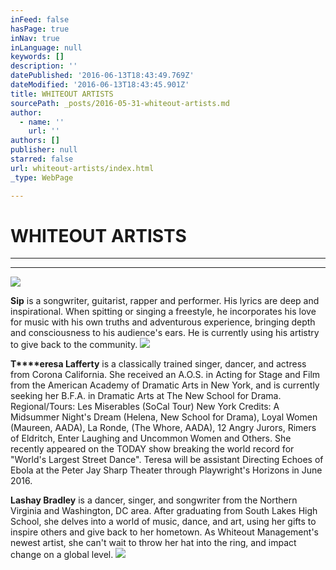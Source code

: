 ```yaml
---
inFeed: false
hasPage: true
inNav: true
inLanguage: null
keywords: []
description: ''
datePublished: '2016-06-13T18:43:49.769Z'
dateModified: '2016-06-13T18:43:45.901Z'
title: WHITEOUT ARTISTS
sourcePath: _posts/2016-05-31-whiteout-artists.md
author:
  - name: ''
    url: ''
authors: []
publisher: null
starred: false
url: whiteout-artists/index.html
_type: WebPage

---
```

# WHITEOUT ARTISTS

****

****
![](https://s3-us-west-2.amazonaws.com/the-grid-img/p/332cd718b52db99df7fe780c860a9c4f84f847e4.jpg)

**Sip** is a songwriter, guitarist, rapper and performer. His lyrics are deep and inspirational. When spitting or singing a freestyle, he incorporates his love for music with his own truths and adventurous experience, bringing depth and consciousness to his audience's ears. He is currently using his artistry to give back to the community.
![](https://the-grid-user-content.s3-us-west-2.amazonaws.com/56b11eaf-974e-456e-8658-25e060766edd.jpg)

**T****eresa Lafferty** is a classically trained singer, dancer, and actress from Corona California. She received an A.O.S. in Acting for Stage and Film from the American Academy of Dramatic Arts in New York, and is currently seeking her B.F.A. in Dramatic Arts at The New School for Drama. Regional/Tours: Les Miserables (SoCal Tour) New York Credits: A Midsummer Night's Dream (Helena, New School for Drama), Loyal Women (Maureen, AADA), La Ronde, (The Whore, AADA), 12 Angry Jurors, Rimers of Eldritch, Enter Laughing and Uncommon Women and Others. She recently appeared on the TODAY show breaking the world record for "World's Largest Street Dance". Teresa will be assistant Directing Echoes of Ebola at the Peter Jay Sharp Theater through Playwright's Horizons in June 2016\.

**Lashay Bradley** is a dancer, singer, and songwriter from the Northern Virginia and Washington, DC area. After graduating from South Lakes High School, she delves into a world of music, dance, and art, using her gifts to inspire others and give back to her hometown. As Whiteout Management's newest artist, she can't wait to throw her hat into the ring, and impact change on a global level. ![](https://the-grid-user-content.s3-us-west-2.amazonaws.com/1003a203-ea5c-438d-bcc2-41d8a08cecb3.jpg)